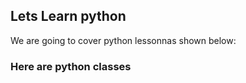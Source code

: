 ## Lets Learn python
We are going to cover python lessonnas shown below:


### Here are python classes 
